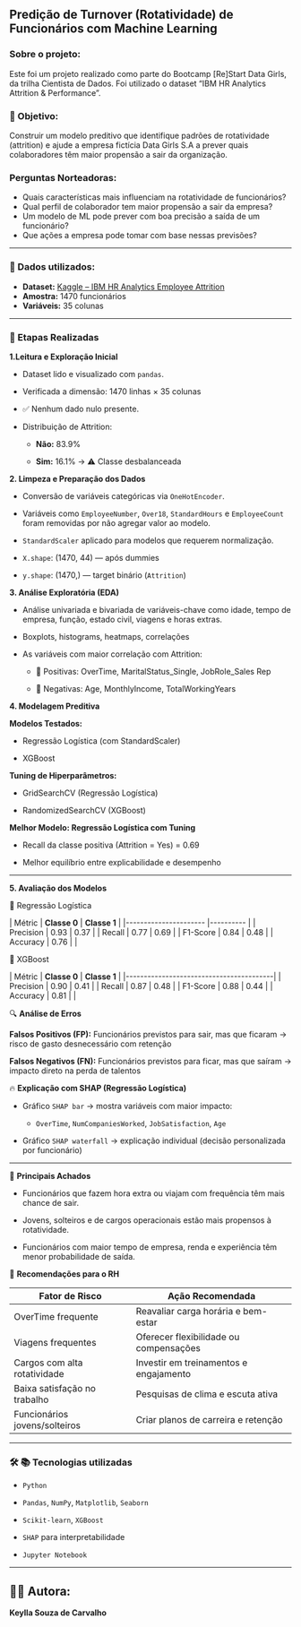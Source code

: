 ## Predição de Turnover (Rotatividade) de Funcionários com Machine Learning

### Sobre o projeto:

Este foi um projeto realizado como parte do Bootcamp [Re]Start Data Girls, da trilha Cientista de Dados. Foi utilizado o dataset “IBM HR Analytics Attrition & Performance”.

### 🎯 Objetivo:

Construir um modelo preditivo que identifique padrões de rotatividade (attrition) e ajude a empresa fictícia Data Girls S.A a prever quais colaboradores têm maior propensão a sair da organização.

### Perguntas Norteadoras:

- Quais características mais influenciam na rotatividade de funcionários?
- Qual perfil de colaborador tem maior propensão a sair da empresa?
- Um modelo de ML pode prever com boa precisão a saída de um funcionário?
- Que ações a empresa pode tomar com base nessas previsões?

---

### 📌 Dados utilizados:
- **Dataset:** [Kaggle – IBM HR Analytics Employee Attrition](https://www.kaggle.com/datasets/pavansubhasht/ibm-hr-analytics-attrition-dataset)
- **Amostra:** 1470 funcionários
- **Variáveis:** 35 colunas

---

### 📌 Etapas Realizadas

**1.Leitura e Exploração Inicial**

- Dataset lido e visualizado com ```pandas```.

- Verificada a dimensão: 1470 linhas × 35 colunas

- ✅ Nenhum dado nulo presente.

- Distribuição de Attrition:

    - **Não:** 83.9%

    - **Sim:** 16.1% → ⚠️ Classe desbalanceada

**2. Limpeza e Preparação dos Dados**

- Conversão de variáveis categóricas via ```OneHotEncoder```.

- Variáveis como ```EmployeeNumber```, ```Over18```, ```StandardHours``` e ```EmployeeCount``` foram removidas por não agregar valor ao modelo.

- ```StandardScaler``` aplicado para modelos que requerem normalização.

- ```X.shape```: (1470, 44) — após dummies

- ```y.shape```: (1470,) — target binário (```Attrition```)

**3. Análise Exploratória (EDA)**

- Análise univariada e bivariada de variáveis-chave como idade, tempo de empresa, função, estado civil, viagens e horas extras.

- Boxplots, histograms, heatmaps, correlações

- As variáveis com maior correlação com Attrition:

    - 🔺 Positivas: OverTime, MaritalStatus_Single, JobRole_Sales Rep

    - 🔻 Negativas: Age, MonthlyIncome, TotalWorkingYears

**4. Modelagem Preditiva**

**Modelos Testados:**

- Regressão Logística (com StandardScaler)

- XGBoost


**Tuning de Hiperparâmetros:**

- GridSearchCV (Regressão Logística)

- RandomizedSearchCV (XGBoost)


**Melhor Modelo: Regressão Logística com Tuning**

- Recall da classe positiva (Attrition = Yes) = 0.69

- Melhor equilíbrio entre explicabilidade e desempenho

---

**5. Avaliação dos Modelos**

🎯 Regressão Logística

| Métric    | **Classe 0** | **Classe 1** | 
|----------------------    |----------    |
| Precision | 0.93         | 0.37         | 
| Recall    | 0.77         | 0.69         | 
| F1-Score  | 0.84         | 0.48         | 
| Accuracy  | 0.76         |              | 

🎯 XGBoost

| Métric    | **Classe 0** | **Classe 1** | 
|-----------------------------------------|
| Precision | 0.90         | 0.41         | 
| Recall    | 0.87         | 0.48         | 
| F1-Score  | 0.88         | 0.44         | 
| Accuracy  | 0.81         |              |


🔍 **Análise de Erros**

**Falsos Positivos (FP):** Funcionários previstos para sair, mas que ficaram → risco de gasto desnecessário com retenção

**Falsos Negativos (FN):** Funcionários previstos para ficar, mas que saíram → impacto direto na perda de talentos


🔥 **Explicação com SHAP (Regressão Logística)**

- Gráfico ```SHAP bar``` → mostra variáveis com maior impacto:

    - ```OverTime```, ```NumCompaniesWorked```, ```JobSatisfaction```, ```Age```

- Gráfico ```SHAP waterfall``` → explicação individual (decisão personalizada por funcionário)

---

🧠 **Principais Achados**

- Funcionários que fazem hora extra ou viajam com frequência têm mais chance de sair.

- Jovens, solteiros e de cargos operacionais estão mais propensos à rotatividade.

- Funcionários com maior tempo de empresa, renda e experiência têm menor probabilidade de saída.

📌 **Recomendações para o RH**

| Fator de Risco                | Ação Recomendada                       |
| ----------------------------- | -------------------------------------- |
| OverTime frequente            | Reavaliar carga horária e bem-estar    |
| Viagens frequentes            | Oferecer flexibilidade ou compensações |
| Cargos com alta rotatividade  | Investir em treinamentos e engajamento |
| Baixa satisfação no trabalho  | Pesquisas de clima e escuta ativa      |
| Funcionários jovens/solteiros | Criar planos de carreira e retenção    |

---

### 🛠️ 📚 Tecnologias utilizadas

- ```Python```

- ```Pandas```, ```NumPy```, ```Matplotlib```, ```Seaborn```

- ```Scikit-learn```, ```XGBoost```

- ```SHAP``` para interpretabilidade

- ```Jupyter Notebook```

---

## 🙋‍♀️ Autora:

**Keylla Souza de Carvalho**